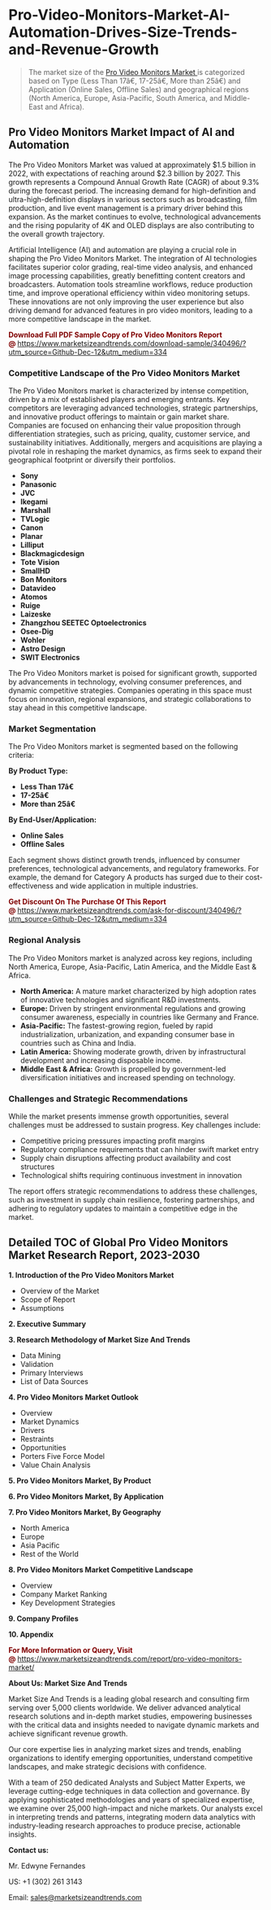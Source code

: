 <H1>Pro-Video-Monitors-Market-AI-Automation-Drives-Size-Trends-and-Revenue-Growth</H1><blockquote><p>The market size of the <a href="https://www.marketsizeandtrends.com/download-sample/340496/?utm_source=Github-Dec-12&amp;utm_medium=334" target="_blank">Pro Video Monitors Market </a>is categorized based on Type (Less Than 17â€, 17-25â€, More than 25â€) and Application (Online Sales, Offline Sales) and geographical regions (North America, Europe, Asia-Pacific, South America, and Middle-East and Africa).</p></blockquote><p><h2>Pro Video Monitors Market Impact of AI and Automation</h2><p>The Pro Video Monitors Market was valued at approximately $1.5 billion in 2022, with expectations of reaching around $2.3 billion by 2027. This growth represents a Compound Annual Growth Rate (CAGR) of about 9.3% during the forecast period. The increasing demand for high-definition and ultra-high-definition displays in various sectors such as broadcasting, film production, and live event management is a primary driver behind this expansion. As the market continues to evolve, technological advancements and the rising popularity of 4K and OLED displays are also contributing to the overall growth trajectory.</p><p>Artificial Intelligence (AI) and automation are playing a crucial role in shaping the Pro Video Monitors Market. The integration of AI technologies facilitates superior color grading, real-time video analysis, and enhanced image processing capabilities, greatly benefitting content creators and broadcasters. Automation tools streamline workflows, reduce production time, and improve operational efficiency within video monitoring setups. These innovations are not only improving the user experience but also driving demand for advanced features in pro video monitors, leading to a more competitive landscape in the market.</p></p><p><strong><span style="color: #800000;">Download Full PDF Sample Copy of Pro Video Monitors Report @</span>&nbsp;</strong><a href="https://www.marketsizeandtrends.com/download-sample/340496/?utm_source=Github-Dec-12&amp;utm_medium=334">https://www.marketsizeandtrends.com/download-sample/340496/?utm_source=Github-Dec-12&amp;utm_medium=334</a></p><h3>Competitive Landscape of the Pro Video Monitors Market</h3><p>The Pro Video Monitors market is characterized by intense competition, driven by a mix of established players and emerging entrants. Key competitors are leveraging advanced technologies, strategic partnerships, and innovative product offerings to maintain or gain market share. Companies are focused on enhancing their value proposition through differentiation strategies, such as pricing, quality, customer service, and sustainability initiatives. Additionally, mergers and acquisitions are playing a pivotal role in reshaping the market dynamics, as firms seek to expand their geographical footprint or diversify their portfolios.</p><p><strong><p><ul><li>Sony </li><li> Panasonic </li><li> JVC </li><li> Ikegami </li><li> Marshall </li><li> TVLogic </li><li> Canon </li><li> Planar </li><li> Lilliput </li><li> Blackmagicdesign </li><li> Tote Vision </li><li> SmallHD </li><li> Bon Monitors </li><li> Datavideo </li><li> Atomos </li><li> Ruige </li><li> Laizeske </li><li> Zhangzhou SEETEC Optoelectronics </li><li> Osee-Dig </li><li> Wohler </li><li> Astro Design </li><li> SWIT Electronics</p></li></ul></p></strong></p><p>The Pro Video Monitors market is poised for significant growth, supported by advancements in technology, evolving consumer preferences, and dynamic competitive strategies. Companies operating in this space must focus on innovation, regional expansions, and strategic collaborations to stay ahead in this competitive landscape.</p><h3>Market Segmentation</h3><p>The Pro Video Monitors market is segmented based on the following criteria:</p><p><strong>By Product Type:</strong></p><p><strong><p><ul><li>Less Than 17â€ </li><li> 17-25â€ </li><li> More than 25â€</p></li></ul></p></strong></p><p><strong>By End-User/Application:</strong></p><p><strong><p><ul><li>Online Sales </li><li> Offline Sales</p></li></ul></p></strong></p><p>Each segment shows distinct growth trends, influenced by consumer preferences, technological advancements, and regulatory frameworks. For example, the demand for Category A products has surged due to their cost-effectiveness and wide application in multiple industries.</p><p><strong><span style="color: #800000;">Get Discount On The Purchase Of This Report @&nbsp;</span></strong><a href="https://www.marketsizeandtrends.com/ask-for-discount/340496/?utm_source=Github-Dec-12&amp;utm_medium=334">https://www.marketsizeandtrends.com/ask-for-discount/340496/?utm_source=Github-Dec-12&amp;utm_medium=334</a></p><h3>Regional Analysis</h3><p>The Pro Video Monitors market is analyzed across key regions, including North America, Europe, Asia-Pacific, Latin America, and the Middle East &amp; Africa.</p><ul><li><strong>North America:</strong> A mature market characterized by high adoption rates of innovative technologies and significant R&amp;D investments.</li><li><strong>Europe:</strong> Driven by stringent environmental regulations and growing consumer awareness, especially in countries like Germany and France.</li><li><strong>Asia-Pacific:</strong> The fastest-growing region, fueled by rapid industrialization, urbanization, and expanding consumer base in countries such as China and India.</li><li><strong>Latin America:</strong> Showing moderate growth, driven by infrastructural development and increasing disposable income.</li><li><strong>Middle East &amp; Africa:</strong> Growth is propelled by government-led diversification initiatives and increased spending on technology.</li></ul><h3>Challenges and Strategic Recommendations</h3><p>While the market presents immense growth opportunities, several challenges must be addressed to sustain progress. Key challenges include:</p><ul><li>Competitive pricing pressures impacting profit margins</li><li>Regulatory compliance requirements that can hinder swift market entry</li><li>Supply chain disruptions affecting product availability and cost structures</li><li>Technological shifts requiring continuous investment in innovation</li></ul><p>The report offers strategic recommendations to address these challenges, such as investment in supply chain resilience, fostering partnerships, and adhering to regulatory updates to maintain a competitive edge in the market.</p><h2>Detailed TOC of Global Pro Video Monitors Market Research Report, 2023-2030</h2><p><strong>1. Introduction of the Pro Video Monitors Market</strong></p><ul><li>Overview of the Market</li><li>Scope of Report</li><li>Assumptions&nbsp;</li></ul><p><strong>2. Executive Summary</strong></p><p><strong>3. Research Methodology of <strong>Market Size And Trends</strong></strong></p><ul><li>Data Mining</li><li>Validation</li><li>Primary Interviews</li><li>List of Data Sources&nbsp;</li></ul><p><strong>4. Pro Video Monitors Market Outlook</strong></p><ul><li>Overview</li><li>Market Dynamics</li><li>Drivers</li><li>Restraints</li><li>Opportunities</li><li>Porters Five Force Model</li><li>Value Chain Analysis&nbsp;</li></ul><p><strong>5. Pro Video Monitors Market, By Product</strong></p><p><strong>6. Pro Video Monitors Market, By Application</strong></p><p><strong>7. Pro Video Monitors Market, By Geography</strong></p><ul><li>North America</li><li>Europe</li><li>Asia Pacific</li><li>Rest of the World&nbsp;</li></ul><p><strong>8. Pro Video Monitors Market Competitive Landscape</strong></p><ul><li>Overview</li><li>Company Market Ranking</li><li>Key Development Strategies&nbsp;</li></ul><p><strong>9. Company Profiles</strong></p><p><strong>10. Appendix</strong></p><p><strong><span style="color: #800000;">For More Information or Query, Visit @&nbsp;</span></strong><a href="https://www.marketsizeandtrends.com/report/pro-video-monitors-market/">https://www.marketsizeandtrends.com/report/pro-video-monitors-market/</a></p><p></p><p><strong>About Us:&nbsp;Market Size And Trends</strong></p><p>Market Size And Trends&nbsp;is a leading global research and consulting firm serving over 5,000 clients worldwide. We deliver advanced analytical research solutions and in-depth market studies, empowering businesses with the critical data and insights needed to navigate dynamic markets and achieve significant revenue growth.</p><p>Our core expertise lies in analyzing market sizes and trends, enabling organizations to identify emerging opportunities, understand competitive landscapes, and make strategic decisions with confidence.</p><p>With a team of 250 dedicated Analysts and Subject Matter Experts, we leverage cutting-edge techniques in data collection and governance. By applying sophisticated methodologies and years of specialized expertise, we examine over 25,000 high-impact and niche markets. Our analysts excel in interpreting trends and patterns, integrating modern data analytics with industry-leading research approaches to produce precise, actionable insights.</p><p><strong>Contact us:</strong></p><p>Mr. Edwyne Fernandes</p><p>US: +1 (302) 261 3143</p><p>Email: <a href="mailto:sales@marketsizeandtrends.com">sales@marketsizeandtrends.com</a>&nbsp;</p>
